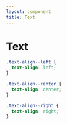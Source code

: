 ```yaml
---
layout: component
title: Text
---
```


# Text

```css
.text-align--left {
  text-align: left;
}
```

```css
.text-align--center {
  text-align: center;
}
```

```css
.text-align--right {
  text-align: right;
}
```
